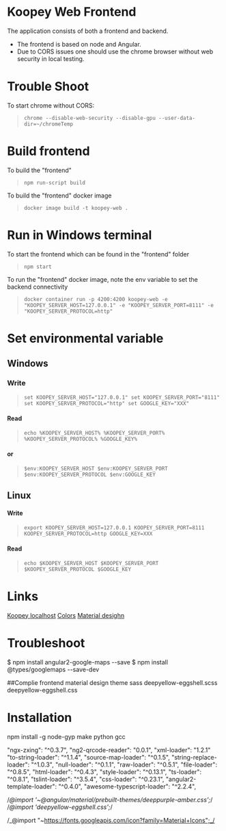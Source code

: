 # Koopey Web Frontend

The application consists of both a frontend and backend.

- The frontend is based on node and Angular.
- Due to CORS issues one should use the chrome browser without web security in local testing.

# Trouble Shoot

To start chrome without CORS:

> `chrome --disable-web-security --disable-gpu --user-data-dir=~/chromeTemp`

# Build frontend

To build the "frontend"

> `npm run-script build`

To build the "frontend" docker image

> `docker image build -t koopey-web .`

# Run in Windows terminal

To start the frontend which can be found in the "frontend" folder

> `npm start`

To run the "frontend" docker image, note the env variable to set the backend connectivity

> `docker container run -p 4200:4200 koopey-web -e "KOOPEY_SERVER_HOST=127.0.0.1" -e "KOOPEY_SERVER_PORT=8111" -e "KOOPEY_SERVER_PROTOCOL=http"`

# Set environmental variable

## Windows

### Write

> `set KOOPEY_SERVER_HOST="127.0.0.1" set KOOPEY_SERVER_PORT="8111" set KOOPEY_SERVER_PROTOCOL="http" set GOOGLE_KEY="XXX"`

#### Read

> `echo %KOOPEY_SERVER_HOST% %KOOPEY_SERVER_PORT% %KOOPEY_SERVER_PROTOCOL% %GOOGLE_KEY%`

#### or

> `$env:KOOPEY_SERVER_HOST $env:KOOPEY_SERVER_PORT $env:KOOPEY_SERVER_PROTOCOL $env:GOOGLE_KEY`

## Linux

#### Write

> `export KOOPEY_SERVER_HOST=127.0.0.1 KOOPEY_SERVER_PORT=8111 KOOPEY_SERVER_PROTOCOL=http GOOGLE_KEY=XXX`

#### Read

> `echo $KOOPEY_SERVER_HOST $KOOPEY_SERVER_PORT $KOOPEY_SERVER_PROTOCOL $GOOGLE_KEY`

# Links

[Koopey localhost](http://127.0.0.1:4200)
[Colors](http://www.color-hex.com/color/eed334)
[Material desighn](https://material.angular.io/components/list/overview)

# Troubleshoot

$ npm install angular2-google-maps --save
$ npm install @types/googlemaps --save-dev

##Complie frontend material design theme
sass deepyellow-eggshell.scss deepyellow-eggshell.css

# Installation

npm install -g node-gyp
make python gcc

"ngx-zxing": "^0.3.7",
"ng2-qrcode-reader": "0.0.1",
"xml-loader": "1.2.1"
"to-string-loader": "^1.1.4",
"source-map-loader": "^0.1.5",
"string-replace-loader": "^1.0.3",
"null-loader": "^0.1.1",
"raw-loader": "^0.5.1",
"file-loader": "^0.8.5",
"html-loader": "^0.4.3",
"style-loader": "^0.13.1",
"ts-loader": "^0.8.1",
"tslint-loader": "^3.5.4",
"css-loader": "^0.23.1",
"angular2-template-loader": "^0.4.0",
"awesome-typescript-loader": "^2.2.4",

/_@import '~@angular/material/prebuilt-themes/deeppurple-amber.css';_/
/_@import 'deepyellow-eggshell.css';_/

/_@import "~https://fonts.googleapis.com/icon?family=Material+Icons";_/
